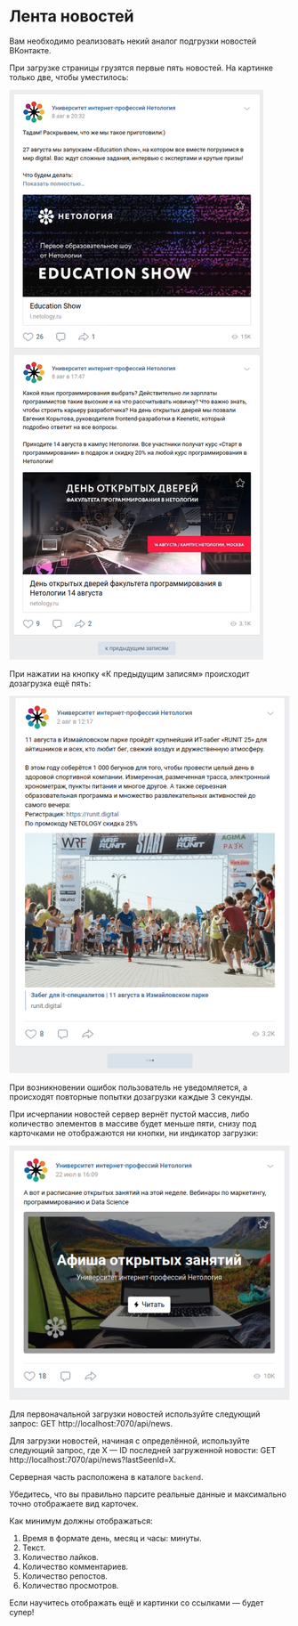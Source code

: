 Лента новостей
===

Вам необходимо реализовать некий аналог подгрузки новостей ВКонтакте.

При загрузке страницы грузятся первые пять новостей. На картинке только две, чтобы уместилось:

![](./assets/load-more.png)

При нажатии на кнопку «К предыдущим записям» происходит дозагрузка ещё пять:

![](./assets/loading.png)

При возникновении ошибок пользователь не уведомляется, а происходят повторные попытки дозагрузки каждые 3 секунды.

При исчерпании новостей сервер вернёт пустой массив, либо количество элементов в массиве будет меньше пяти, снизу под карточками не отображаются ни кнопки, ни индикатор загрузки:

![](./assets/finish.png)

Для первоначальной загрузки новостей используйте следующий запрос:
GET http://localhost:7070/api/news.

Для загрузки новостей, начиная с определённой, используйте следующий запрос, где X — ID последней загруженной новости:
GET http://localhost:7070/api/news?lastSeenId=X.

Серверная часть расположена в каталоге `backend`.

Убедитесь, что вы правильно парсите реальные данные и максимально точно отображаете вид карточек.

Как минимум должны отображаться:
1. Время в формате день, месяц и часы: минуты.
1. Текст.
1. Количество лайков.
1. Количество комментариев.
1. Количество репостов.
1. Количество просмотров.

Если научитесь отображать ещё и картинки со ссылками — будет супер!
